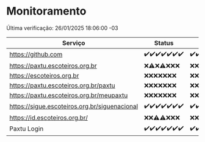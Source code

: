 # Monitoramento

Última verificação: 26/01/2025 18:06:00 -03

|Serviço|Status|Últimas 24h|
|---|---|---|
|https://github.com|<span title="2025-01-19: OK=23">✔️</span><span title="2025-01-20: OK=23">✔️</span><span title="2025-01-21: OK=23">✔️</span><span title="2025-01-22: OK=23">✔️</span><span title="2025-01-23: OK=23">✔️</span><span title="2025-01-24: OK=23">✔️</span><span title="2025-01-25: OK=20">✔️</span>|<span title="25/01/2025 18:06:00 -03 : 200">✔️</span><span title="25/01/2025 19:07:00 -03 : 200">✔️</span><span title="25/01/2025 20:07:00 -03 : 200">✔️</span><span title="25/01/2025 21:41:00 -03 : 200">✔️</span><span title="25/01/2025 23:09:00 -03 : 200">✔️</span><span title="26/01/2025 00:10:00 -03 : 200">✔️</span><span title="26/01/2025 01:09:00 -03 : 200">✔️</span><span title="26/01/2025 02:07:00 -03 : 200">✔️</span><span title="26/01/2025 03:10:00 -03 : 200">✔️</span><span title="26/01/2025 04:07:00 -03 : 200">✔️</span><span title="26/01/2025 05:09:00 -03 : 200">✔️</span><span title="26/01/2025 06:07:00 -03 : 200">✔️</span><span title="26/01/2025 07:07:00 -03 : 200">✔️</span><span title="26/01/2025 08:05:00 -03 : 200">✔️</span><span title="26/01/2025 09:13:00 -03 : 200">✔️</span><span title="26/01/2025 10:09:00 -03 : 200">✔️</span><span title="26/01/2025 11:06:00 -03 : 200">✔️</span><span title="26/01/2025 12:06:00 -03 : 200">✔️</span><span title="26/01/2025 13:07:00 -03 : 200">✔️</span><span title="26/01/2025 14:06:00 -03 : 200">✔️</span><span title="26/01/2025 15:09:00 -03 : 200">✔️</span><span title="26/01/2025 16:06:00 -03 : 200">✔️</span><span title="26/01/2025 17:08:00 -03 : 200">✔️</span><span title="26/01/2025 18:06:00 -03 : 200">✔️</span>|
|https://paxtu.escoteiros.org.br|<span title="2025-01-19: Falhas=23">❌</span><span title="2025-01-20: OK=1, Falhas=22">⚠️</span><span title="2025-01-21: Falhas=23">❌</span><span title="2025-01-22: OK=1, Falhas=22">⚠️</span><span title="2025-01-23: Falhas=23">❌</span><span title="2025-01-24: Falhas=23">❌</span><span title="2025-01-25: Falhas=20">❌</span>|<span title="25/01/2025 18:06:00 -03 : 403">❌</span><span title="25/01/2025 19:08:00 -03 : 403">❌</span><span title="25/01/2025 20:07:00 -03 : 403">❌</span><span title="25/01/2025 21:41:00 -03 : 403">❌</span><span title="25/01/2025 23:09:00 -03 : 403">❌</span><span title="26/01/2025 00:10:00 -03 : 403">❌</span><span title="26/01/2025 01:09:00 -03 : 403">❌</span><span title="26/01/2025 02:07:00 -03 : 403">❌</span><span title="26/01/2025 03:10:00 -03 : 403">❌</span><span title="26/01/2025 04:07:00 -03 : 403">❌</span><span title="26/01/2025 05:09:00 -03 : 403">❌</span><span title="26/01/2025 06:07:00 -03 : 403">❌</span><span title="26/01/2025 07:07:00 -03 : 403">❌</span><span title="26/01/2025 08:05:00 -03 : 403">❌</span><span title="26/01/2025 09:13:00 -03 : 403">❌</span><span title="26/01/2025 10:09:00 -03 : 403">❌</span><span title="26/01/2025 11:06:00 -03 : 403">❌</span><span title="26/01/2025 12:06:00 -03 : 403">❌</span><span title="26/01/2025 13:07:00 -03 : 403">❌</span><span title="26/01/2025 14:06:00 -03 : 403">❌</span><span title="26/01/2025 15:09:00 -03 : 403">❌</span><span title="26/01/2025 16:06:00 -03 : 403">❌</span><span title="26/01/2025 17:08:00 -03 : 403">❌</span><span title="26/01/2025 18:06:00 -03 : 403">❌</span>|
|https://escoteiros.org.br|<span title="2025-01-19: Falhas=23">❌</span><span title="2025-01-20: Falhas=23">❌</span><span title="2025-01-21: Falhas=23">❌</span><span title="2025-01-22: Falhas=23">❌</span><span title="2025-01-23: Falhas=23">❌</span><span title="2025-01-24: Falhas=23">❌</span><span title="2025-01-25: Falhas=20">❌</span>|<span title="25/01/2025 18:06:00 -03 : 403">❌</span><span title="25/01/2025 19:08:00 -03 : 403">❌</span><span title="25/01/2025 20:07:00 -03 : 403">❌</span><span title="25/01/2025 21:41:00 -03 : 403">❌</span><span title="25/01/2025 23:09:00 -03 : 403">❌</span><span title="26/01/2025 00:10:00 -03 : 403">❌</span><span title="26/01/2025 01:09:00 -03 : 403">❌</span><span title="26/01/2025 02:07:00 -03 : 403">❌</span><span title="26/01/2025 03:10:00 -03 : 403">❌</span><span title="26/01/2025 04:07:00 -03 : 403">❌</span><span title="26/01/2025 05:09:00 -03 : 403">❌</span><span title="26/01/2025 06:07:00 -03 : 403">❌</span><span title="26/01/2025 07:07:00 -03 : 403">❌</span><span title="26/01/2025 08:05:00 -03 : 403">❌</span><span title="26/01/2025 09:13:00 -03 : 403">❌</span><span title="26/01/2025 10:10:00 -03 : 403">❌</span><span title="26/01/2025 11:06:00 -03 : 403">❌</span><span title="26/01/2025 12:06:00 -03 : 403">❌</span><span title="26/01/2025 13:07:00 -03 : 403">❌</span><span title="26/01/2025 14:06:00 -03 : 403">❌</span><span title="26/01/2025 15:09:00 -03 : 403">❌</span><span title="26/01/2025 16:06:00 -03 : 403">❌</span><span title="26/01/2025 17:08:00 -03 : 403">❌</span><span title="26/01/2025 18:06:00 -03 : 403">❌</span>|
|https://paxtu.escoteiros.org.br/paxtu|<span title="2025-01-19: Falhas=23">❌</span><span title="2025-01-20: Falhas=23">❌</span><span title="2025-01-21: Falhas=23">❌</span><span title="2025-01-22: Falhas=23">❌</span><span title="2025-01-23: Falhas=23">❌</span><span title="2025-01-24: Falhas=23">❌</span><span title="2025-01-25: Falhas=20">❌</span>|<span title="25/01/2025 18:06:00 -03 : 403">❌</span><span title="25/01/2025 19:08:00 -03 : 403">❌</span><span title="25/01/2025 20:07:00 -03 : 403">❌</span><span title="25/01/2025 21:41:00 -03 : 403">❌</span><span title="25/01/2025 23:09:00 -03 : 403">❌</span><span title="26/01/2025 00:10:00 -03 : 403">❌</span><span title="26/01/2025 01:09:00 -03 : 403">❌</span><span title="26/01/2025 02:07:00 -03 : 403">❌</span><span title="26/01/2025 03:10:00 -03 : 403">❌</span><span title="26/01/2025 04:07:00 -03 : 403">❌</span><span title="26/01/2025 05:09:00 -03 : 403">❌</span><span title="26/01/2025 06:07:00 -03 : 403">❌</span><span title="26/01/2025 07:07:00 -03 : 403">❌</span><span title="26/01/2025 08:05:00 -03 : 403">❌</span><span title="26/01/2025 09:13:00 -03 : 403">❌</span><span title="26/01/2025 10:10:00 -03 : 403">❌</span><span title="26/01/2025 11:06:00 -03 : 403">❌</span><span title="26/01/2025 12:06:00 -03 : 403">❌</span><span title="26/01/2025 13:07:00 -03 : 403">❌</span><span title="26/01/2025 14:06:00 -03 : 403">❌</span><span title="26/01/2025 15:09:00 -03 : 403">❌</span><span title="26/01/2025 16:06:00 -03 : 403">❌</span><span title="26/01/2025 17:08:00 -03 : 403">❌</span><span title="26/01/2025 18:06:00 -03 : 403">❌</span>|
|https://paxtu.escoteiros.org.br/meupaxtu|<span title="2025-01-19: Falhas=23">❌</span><span title="2025-01-20: Falhas=23">❌</span><span title="2025-01-21: Falhas=23">❌</span><span title="2025-01-22: Falhas=23">❌</span><span title="2025-01-23: Falhas=23">❌</span><span title="2025-01-24: Falhas=23">❌</span><span title="2025-01-25: Falhas=20">❌</span>|<span title="25/01/2025 18:06:00 -03 : 403">❌</span><span title="25/01/2025 19:08:00 -03 : 403">❌</span><span title="25/01/2025 20:07:00 -03 : 403">❌</span><span title="25/01/2025 21:41:00 -03 : 403">❌</span><span title="25/01/2025 23:09:00 -03 : 403">❌</span><span title="26/01/2025 00:10:00 -03 : 403">❌</span><span title="26/01/2025 01:09:00 -03 : 403">❌</span><span title="26/01/2025 02:07:00 -03 : 403">❌</span><span title="26/01/2025 03:10:00 -03 : 403">❌</span><span title="26/01/2025 04:07:00 -03 : 403">❌</span><span title="26/01/2025 05:09:00 -03 : 403">❌</span><span title="26/01/2025 06:07:00 -03 : 403">❌</span><span title="26/01/2025 07:07:00 -03 : 403">❌</span><span title="26/01/2025 08:05:00 -03 : 403">❌</span><span title="26/01/2025 09:13:00 -03 : 403">❌</span><span title="26/01/2025 10:10:00 -03 : 403">❌</span><span title="26/01/2025 11:06:00 -03 : 403">❌</span><span title="26/01/2025 12:06:00 -03 : 403">❌</span><span title="26/01/2025 13:07:00 -03 : 403">❌</span><span title="26/01/2025 14:06:00 -03 : 403">❌</span><span title="26/01/2025 15:09:00 -03 : 403">❌</span><span title="26/01/2025 16:06:00 -03 : 403">❌</span><span title="26/01/2025 17:08:00 -03 : 403">❌</span><span title="26/01/2025 18:06:00 -03 : 403">❌</span>|
|https://sigue.escoteiros.org.br/siguenacional|<span title="2025-01-19: OK=23">✔️</span><span title="2025-01-20: OK=23">✔️</span><span title="2025-01-21: OK=23">✔️</span><span title="2025-01-22: OK=23">✔️</span><span title="2025-01-23: OK=23">✔️</span><span title="2025-01-24: OK=23">✔️</span><span title="2025-01-25: OK=20">✔️</span>|<span title="25/01/2025 18:06:00 -03 : 200">✔️</span><span title="25/01/2025 19:08:00 -03 : 200">✔️</span><span title="25/01/2025 20:07:00 -03 : 200">✔️</span><span title="25/01/2025 21:41:00 -03 : 200">✔️</span><span title="25/01/2025 23:09:00 -03 : 200">✔️</span><span title="26/01/2025 00:10:00 -03 : 200">✔️</span><span title="26/01/2025 01:09:00 -03 : 200">✔️</span><span title="26/01/2025 02:07:00 -03 : 200">✔️</span><span title="26/01/2025 03:10:00 -03 : 200">✔️</span><span title="26/01/2025 04:07:00 -03 : 200">✔️</span><span title="26/01/2025 05:09:00 -03 : 200">✔️</span><span title="26/01/2025 06:07:00 -03 : 200">✔️</span><span title="26/01/2025 07:07:00 -03 : 200">✔️</span><span title="26/01/2025 08:05:00 -03 : 200">✔️</span><span title="26/01/2025 09:13:00 -03 : 200">✔️</span><span title="26/01/2025 10:10:00 -03 : 200">✔️</span><span title="26/01/2025 11:06:00 -03 : 200">✔️</span><span title="26/01/2025 12:06:00 -03 : 200">✔️</span><span title="26/01/2025 13:07:00 -03 : 200">✔️</span><span title="26/01/2025 14:06:00 -03 : 200">✔️</span><span title="26/01/2025 15:09:00 -03 : 200">✔️</span><span title="26/01/2025 16:06:00 -03 : 200">✔️</span><span title="26/01/2025 17:08:00 -03 : 200">✔️</span><span title="26/01/2025 18:06:00 -03 : 200">✔️</span>|
|https://id.escoteiros.org.br/|<span title="2025-01-19: Falhas=23">❌</span><span title="2025-01-20: Falhas=23">❌</span><span title="2025-01-21: OK=1, Falhas=22">⚠️</span><span title="2025-01-22: OK=2, Falhas=21">⚠️</span><span title="2025-01-23: Falhas=23">❌</span><span title="2025-01-24: Falhas=23">❌</span><span title="2025-01-25: Falhas=20">❌</span>|<span title="25/01/2025 18:06:00 -03 : 403">❌</span><span title="25/01/2025 19:08:00 -03 : 403">❌</span><span title="25/01/2025 20:07:00 -03 : 403">❌</span><span title="25/01/2025 21:41:00 -03 : 403">❌</span><span title="25/01/2025 23:09:00 -03 : 403">❌</span><span title="26/01/2025 00:10:00 -03 : 403">❌</span><span title="26/01/2025 01:09:00 -03 : 403">❌</span><span title="26/01/2025 02:07:00 -03 : 403">❌</span><span title="26/01/2025 03:10:00 -03 : 403">❌</span><span title="26/01/2025 04:07:00 -03 : 403">❌</span><span title="26/01/2025 05:09:00 -03 : 403">❌</span><span title="26/01/2025 06:07:00 -03 : 403">❌</span><span title="26/01/2025 07:07:00 -03 : 403">❌</span><span title="26/01/2025 08:05:00 -03 : 403">❌</span><span title="26/01/2025 09:13:00 -03 : 403">❌</span><span title="26/01/2025 10:10:00 -03 : 403">❌</span><span title="26/01/2025 11:06:00 -03 : 403">❌</span><span title="26/01/2025 12:06:00 -03 : 403">❌</span><span title="26/01/2025 13:08:00 -03 : 403">❌</span><span title="26/01/2025 14:06:00 -03 : 403">❌</span><span title="26/01/2025 15:09:00 -03 : 403">❌</span><span title="26/01/2025 16:06:00 -03 : 403">❌</span><span title="26/01/2025 17:08:00 -03 : 403">❌</span><span title="26/01/2025 18:06:00 -03 : 403">❌</span>|
|Paxtu Login|<span title="2025-01-19: OK=23">✔️</span><span title="2025-01-20: OK=23">✔️</span><span title="2025-01-21: OK=23">✔️</span><span title="2025-01-22: OK=23">✔️</span><span title="2025-01-23: OK=23">✔️</span><span title="2025-01-24: OK=23">✔️</span><span title="2025-01-25: OK=20">✔️</span>|<span title="25/01/2025 18:06:00 -03 : 200">✔️</span><span title="25/01/2025 19:08:00 -03 : 200">✔️</span><span title="25/01/2025 20:07:00 -03 : 200">✔️</span><span title="25/01/2025 21:41:00 -03 : 200">✔️</span><span title="25/01/2025 23:09:00 -03 : 200">✔️</span><span title="26/01/2025 00:10:00 -03 : 200">✔️</span><span title="26/01/2025 01:09:00 -03 : 200">✔️</span><span title="26/01/2025 02:07:00 -03 : 200">✔️</span><span title="26/01/2025 03:10:00 -03 : 200">✔️</span><span title="26/01/2025 04:07:00 -03 : 200">✔️</span><span title="26/01/2025 05:09:00 -03 : 200">✔️</span><span title="26/01/2025 06:07:00 -03 : 200">✔️</span><span title="26/01/2025 07:07:00 -03 : 200">✔️</span><span title="26/01/2025 08:05:00 -03 : 200">✔️</span><span title="26/01/2025 09:13:00 -03 : 200">✔️</span><span title="26/01/2025 10:10:00 -03 : 200">✔️</span><span title="26/01/2025 11:06:00 -03 : 200">✔️</span><span title="26/01/2025 12:06:00 -03 : 200">✔️</span><span title="26/01/2025 13:08:00 -03 : 200">✔️</span><span title="26/01/2025 14:06:00 -03 : 200">✔️</span><span title="26/01/2025 15:09:00 -03 : 200">✔️</span><span title="26/01/2025 16:06:00 -03 : 200">✔️</span><span title="26/01/2025 17:08:00 -03 : 200">✔️</span><span title="26/01/2025 18:06:00 -03 : 200">✔️</span>|
